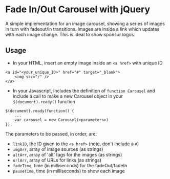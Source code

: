 # Fade In/Out Carousel with jQuery

A simple implementation for an image carousel, showing a series of images in
turn with fadeout/in transitions. Images are inside a link which updates with
each image change. This is ideal to show sponsor logos.

## Usage

* In your HTML, insert an empty image inside an ```<a href>``` with unique ID

```
<a id="<your_unique_ID>" href="#" target="_blank">
    <img src="/" />
</a>
```

* In your Javascript, includes the definition of ```function Carousel``` and include a call to make a new Carousel object in your ```$(document).ready()``` function

```
$(document).ready(function() {
    ...
    var carousel = new Carousel(<parameters>)
});
```

The parameters to be passed, in order, are:
 *  ```linkID```, the ID given to the ```<a href>``` (note, don't include a ```#```)
 *  ```imgArr```, array of image sources (as strings)
 *  ```altArr```, array of 'alt' tags for the images (as strings)
 *  ```urlArr```, array of URLs for links (as strings)
 *  ```fadeTime```, time (in milliseconds) for the fadeOut/fadeIn
 * ```pauseTime```, time (in milliseconds) to show each image

